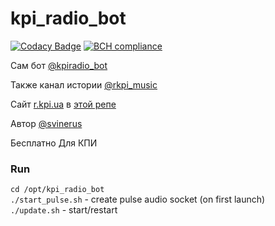 # kpi_radio_bot

[![Codacy Badge](https://api.codacy.com/project/badge/Grade/c1dec8efe5a64262961b86b9b670e5c8)](https://app.codacy.com/manual/svinerus/kpi_radio_bot?utm_source=github.com&utm_medium=referral&utm_content=SvineruS/kpi_radio_bot&utm_campaign=Badge_Grade_Settings)
[![BCH compliance](https://bettercodehub.com/edge/badge/SvineruS/kpi_radio_bot?branch=master)](https://bettercodehub.com/results/SvineruS/kpi_radio_bot)

Сам бот [@kpiradio_bot](http://t.me/kpiradio_bot)

Также канал истории [@rkpi_music](https://t.me/rkpi_music)


Сайт [r.kpi.ua](http://r.kpi.ua) в [ этой репе](https://github.com/SvineruS/kpi_radio_web)

Автор [@svinerus](https://t.me/svinerus)

Бесплатно Для КПИ


### Run
`cd /opt/kpi_radio_bot`  
`./start_pulse.sh` - create pulse audio socket (on first launch)  
`./update.sh` - start/restart  
